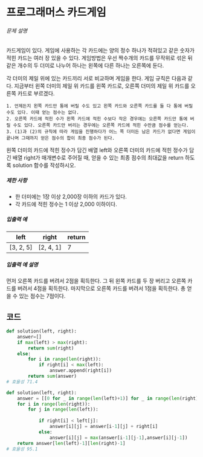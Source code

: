 # 프로그래머스 카드게임

###### 문제 설명

카드게임이 있다. 게임에 사용하는 각 카드에는 양의 정수 하나가 적혀있고 같은 숫자가 적힌 카드는 여러 장 있을 수 있다. 게임방법은 우선 짝수개의 카드를 무작위로 섞은 뒤 같은 개수의 두 더미로 나누어 하나는 왼쪽에 다른 하나는 오른쪽에 둔다.

각 더미의 제일 위에 있는 카드끼리 서로 비교하며 게임을 한다. 게임 규칙은 다음과 같다. 지금부터 왼쪽 더미의 제일 위 카드를 왼쪽 카드로, 오른쪽 더미의 제일 위 카드를 오른쪽 카드로 부르겠다.

```
1. 언제든지 왼쪽 카드만 통에 버릴 수도 있고 왼쪽 카드와 오른쪽 카드를 둘 다 통에 버릴 수도 있다. 이때 얻는 점수는 없다.
2. 오른쪽 카드에 적힌 수가 왼쪽 카드에 적힌 수보다 작은 경우에는 오른쪽 카드만 통에 버릴 수도 있다. 오른쪽 카드만 버리는 경우에는 오른쪽 카드에 적힌 수만큼 점수를 얻는다.
3. (1)과 (2)의 규칙에 따라 게임을 진행하다가 어느 쪽 더미든 남은 카드가 없다면 게임이 끝나며 그때까지 얻은 점수의 합이 최종 점수가 된다.
```

왼쪽 더미의 카드에 적힌 정수가 담긴 배열 left와 오른쪽 더미의 카드에 적힌 정수가 담긴 배열 right가 매개변수로 주어질 때, 얻을 수 있는 최종 점수의 최대값을 return 하도록 solution 함수를 작성하시오.

##### 제한 사항

- 한 더미에는 1장 이상 2,000장 이하의 카드가 있다.
- 각 카드에 적힌 정수는 1 이상 2,000 이하이다.

##### 입출력 예

| left      | right     | return |
| --------- | --------- | ------ |
| [3, 2, 5] | [2, 4, 1] | 7      |

##### 입출력 예 설명

먼저 오른쪽 카드를 버려서 2점을 획득한다.
그 뒤 왼쪽 카드를 두 장 버리고 오른쪽 카드를 버려서 4점을 획득한다.
마지막으로 오른쪽 카드를 버려서 1점을 획득한다.
총 얻을 수 있는 점수는 7점이다.

## 코드

```python
def solution(left, right):
    answer=[]
    if max(left) > max(right):
        return sum(right)
    else:
        for i in range(len(right)):
            if right[i] < max(left):
                answer.append(right[i])
        return sum(answer)
# 효율성 71.4
```

```python
def solution(left, right):
    answer = [[0 for _ in range(len(left)+1)] for _ in range(len(right)+1)]
    for i in range(len(right)):
        for j in range(len(left)):
            
            if right[i] < left[j]:
                answer[i][j] = answer[i-1][j] + right[i]
            else:
                answer[i][j] = max(answer[i-1][j-1],answer[i][j-1])
    return answer[len(left)-1][len(right)-1]
# 효율성 95.1
```


